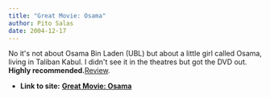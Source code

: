 ```yaml
---
title: "Great Movie: Osama"
author: Pito Salas
date: 2004-12-17
---
```


No it's not about Osama Bin Laden (UBL) but about a little girl called Osama,
living in Taliban Kabul. I didn't see it in the theatres but got the DVD out.
**Highly
recommended.**[Review](<http://www.tiscali.co.uk/entertainment/film/reviews/osama.html>).


* **Link to site:** **[Great Movie: Osama](None)**
